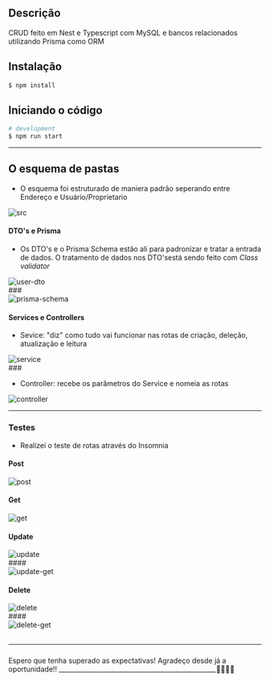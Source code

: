 
## Descrição

CRUD feito em Nest e Typescript com MySQL e bancos relacionados utilizando Prisma como ORM

## Instalação

```bash
$ npm install
```

## Iniciando o código

```bash
# development
$ npm run start

```

--------------------

## O esquema de pastas
- O esquema foi estruturado de maniera padrão seperando entre Endereço e Usuário/Proprietario

<div>
  <img alt="src" src="https://i.imgur.com/wRVCNC2.png">
</div>

####
#### DTO's e Prisma
- Os DTO's e o Prisma Schema estão ali para padronizar e tratar a entrada de dados. O tratamento de dados nos DTO'sestá sendo feito com *Class validator*

<div>
  <img alt="user-dto" src="https://i.imgur.com/uBfm8Wj.png">
</div>
###
<div>
  <img alt="prisma-schema" src="https://i.imgur.com/Fi7EVqs.png">
</div>

#### Services e Controllers
- Sevice: "diz" como tudo vai funcionar nas rotas de criação, deleção, atualização e leitura

<div>
  <img alt="service" src="https://i.imgur.com/QAp6IMS.png">
</div>
###

- Controller: recebe os parâmetros do Service e nomeia as rotas

<div>
  <img alt="controller" src="https://i.imgur.com/4gwefL9.png">
</div>

---------------------------------
### Testes
- Realizei o teste de rotas através do Insomnia

#### Post

<div>
  <img alt="post" src="https://i.imgur.com/Q0lFjNK.png">
<div>

#### Get

<div>
  <img alt="get" src="https://i.imgur.com/ouLGc5Z.png">
</div>

#### Update

<div>
  <img alt="update" src="https://i.imgur.com/yvEVlYn.png">
</div>
####
<div>
  <img alt="update-get" src="https://i.imgur.com/rfJcFtC.png">
</div>

#### Delete

<div>
  <img alt="delete" src="https://i.imgur.com/i1hkhQn.png">
</div>
####
<div>
  <img alt="delete-get" src="https://i.imgur.com/KVVNebl.png">
</div>

##

--------------
### 
Espero que tenha superado as expectativas! Agradeço desde já a oportunidade!!
_________________________________________________🐱‍👤🐱‍👤